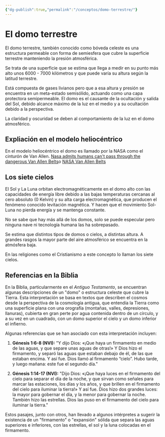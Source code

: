 ```yaml
---
{"dg-publish":true,"permalink":"/conceptos/domo-terrestre/"}
---
```



# El domo terrestre

El domo terrestre, también conocido como bóveda celeste es una estructura permeable con forma de semiesfera que cubre la superficie terrestre manteniendo la presión atmosférica.

Se trata de una superficie que se estima que llega a medir en su punto más alto unos 6000 - 7000 kilómetros y que puede varía su altura según la latitud terrestre.

Está compuesta de gases livianos pero que a esa altura y presión se encuentra en un meta-estado semisólido, actuando como una capa protectora semipermeable. El domo es el causante de la ocultación y salida del Sol, debido alcance máximo de la luz en el medio y a su ocultación debido a la perspectiva.

La claridad y oscuridad se deben al comportamiento de la luz en el domo atmosférico.

## Expliación en el modelo heliocéntrico

En el modelo heliocéntrico el domo es llamado por la NASA como el cinturón de Van Allen. [Nasa admits humans can't pass through the dangerous Van Allen Belts](https://www.youtube.com/watch?v=IDBBUwdyz4I)o [NASA Van Allen Belts](https://www.youtube.com/watch?v=KyZqSWWKmHQ)

## Los siete cielos

El Sol y La Luna orbitan electromagnéticamente en el domo alto con las capacidades de energía libre debido a las bajas temperaturas cercanas al cero absoluto (0 Kelvin) y su alta carga electromagnética, que producen el fenómeno conocido levitación magnética. Y hacen que el movimiento Sol-Luna no pierda energía y se mantenga constante.

No se sabe que hay más allá de los domos, solo se puede especular pero ninguna nave ni tecnología humana las ha sobrepasado.

Se estima que distintos tipos de domos o cielos, a distintas altura. A grandes rasgos la mayor parte del aire atmosférico se encuentra en la atmósfera baja.

En las religiones como el Cristianismo a este concepto lo llaman los siete cielos.

## Referencias en la Biblia

En la Biblia, particularmente en el *Antiguo Testamento*, se encuentran algunas descripciones de un "domo" o estructura celeste que cubre la Tierra. Esta interpretación se basa en textos que describen el cosmos desde la perspectiva de la cosmología antigua, que entendía la Tierra como una superficie plana con una orografía (montañas, valles, depresiones, llanuras), cubierta en gran perte por agua contenida dentro de un círculo, y a su vez en un cuadrado, con un domo superior el cielo y un domo inferior el infierno.

Algunas referencias que se han asociado con esta interpretación incluyen:

1. **Génesis 1:6-8 (NVI):** "Y dijo Dios: «¡Que haya un firmamento en medio de las aguas, y que separe unas aguas de otras!» Y Dios hizo el firmamento, y separó las aguas que estaban debajo de él, de las que estaban encima. Y así fue. Dios llamó al firmamento “cielo”. Hubo tarde, y luego mañana: este fue el segundo día."

2. **Génesis 1:14-17 (NVI):** "Dijo Dios: «¡Que haya luces en el firmamento del cielo para separar el día de la noche, y que sirvan como señales para marcar las estaciones, los días y los años, y que brillen en el firmamento del cielo para iluminar la tierra!» Y así fue. Dios hizo dos grandes luces: la mayor para gobernar el día, y la menor para gobernar la noche. También hizo las estrellas. Dios las puso en el firmamento del cielo para iluminar la tierra."

Estos pasajes, junto con otros, han llevado a algunos intérpretes a sugerir la existencia de un "firmamento" o "expansión" sólida que separa las aguas superiores e inferiores, con las estrellas, el sol y la luna colocadas en el firmamento.
